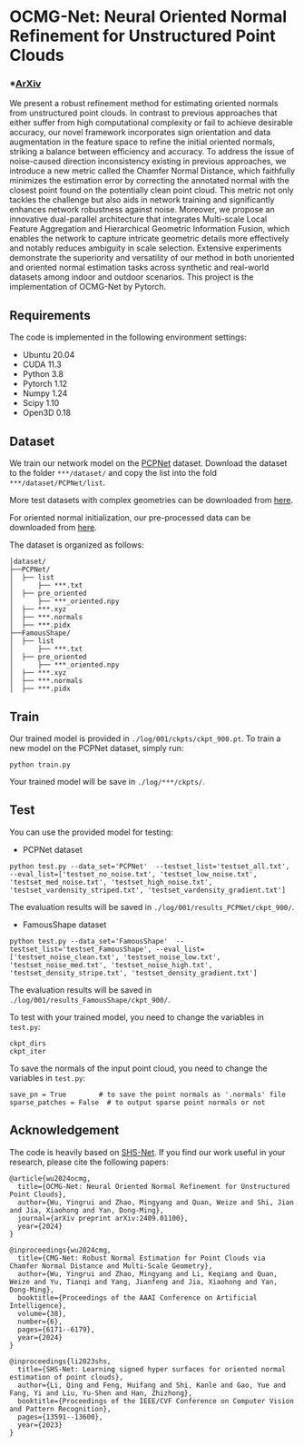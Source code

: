 # OCMG-Net: Neural Oriented Normal Refinement for Unstructured Point Clouds

### *[ArXiv](https://arxiv.org/abs/2409.01100) 

We present a robust refinement method for estimating oriented normals from unstructured point clouds. In contrast to previous approaches that either suffer from high computational complexity or fail to achieve desirable accuracy, our novel framework incorporates sign orientation and data augmentation in the feature space to refine the initial oriented normals, striking a balance between efficiency and accuracy. To address the issue of noise-caused direction inconsistency existing in previous approaches, we introduce a new metric called the Chamfer Normal Distance, which faithfully minimizes the estimation error by correcting the annotated normal with the closest point found on the potentially clean point cloud. This metric not only tackles the challenge but also aids in network training and significantly enhances network robustness against noise. Moreover, we propose an innovative dual-parallel architecture that integrates Multi-scale Local Feature Aggregation and Hierarchical Geometric Information Fusion, which enables the network to capture intricate geometric details more effectively and notably reduces ambiguity in scale selection. Extensive experiments demonstrate the superiority and versatility of our method in both unoriented and oriented normal estimation tasks across synthetic and real-world datasets among indoor and outdoor scenarios. This project is the implementation of OCMG-Net by Pytorch.

## Requirements
The code is implemented in the following environment settings:
- Ubuntu 20.04
- CUDA 11.3
- Python 3.8
- Pytorch 1.12
- Numpy 1.24
- Scipy 1.10
- Open3D 0.18

## Dataset
We train our network model on the [PCPNet](http://geometry.cs.ucl.ac.uk/projects/2018/pcpnet/pclouds.zip) dataset.
Download the dataset to the folder `***/dataset/` and copy the list into the fold `***/dataset/PCPNet/list`. 

More test datasets with complex geometries can be downloaded from [here](https://drive.google.com/drive/folders/1eNpDh5ivE7Ap1HkqCMbRZpVKMQB1TQ6H?usp=share_link).

For oriented normal initialization, our pre-processed data can be downloaded from [here](https://drive.google.com/drive/folders/1ZqyaSq1rUznPfjGiN0hpTWqvt5TCRRRg?usp=sharing).

The dataset is organized as follows:
```
│dataset/
├──PCPNet/
│  ├── list
│      ├── ***.txt
│  ├── pre_oriented
│      ├── ***_oriented.npy
│  ├── ***.xyz
│  ├── ***.normals
│  ├── ***.pidx
├──FamousShape/
│  ├── list
│      ├── ***.txt
│  ├── pre_oriented
│      ├── ***_oriented.npy
│  ├── ***.xyz
│  ├── ***.normals
│  ├── ***.pidx
```

## Train
Our trained model is provided in `./log/001/ckpts/ckpt_900.pt`.
To train a new model on the PCPNet dataset, simply run:
```
python train.py
```
Your trained model will be save in `./log/***/ckpts/`.

## Test
You can use the provided model for testing:
- PCPNet dataset
```
python test.py --data_set='PCPNet'  --testset_list='testset_all.txt', --eval_list=['testset_no_noise.txt', 'testset_low_noise.txt', 'testset_med_noise.txt', 'testset_high_noise.txt', 'testset_vardensity_striped.txt', 'testset_vardensity_gradient.txt']
```
The evaluation results will be saved in `./log/001/results_PCPNet/ckpt_900/`.
- FamousShape dataset
```
python test.py --data_set='FamousShape'  --testset_list='testset_FamousShape', --eval_list=['testset_noise_clean.txt', 'testset_noise_low.txt', 'testset_noise_med.txt', 'testset_noise_high.txt', 'testset_density_stripe.txt', 'testset_density_gradient.txt']
```
The evaluation results will be saved in `./log/001/results_FamousShape/ckpt_900/`.

To test with your trained model, you need to change the variables in `test.py`:
```
ckpt_dirs       
ckpt_iter
```
To save the normals of the input point cloud, you need to change the variables in `test.py`:
```
save_pn = True        # to save the point normals as '.normals' file
sparse_patches = False  # to output sparse point normals or not
```

## Acknowledgement
The code is heavily based on [SHS-Net](https://github.com/LeoQLi/SHS-Net).
If you find our work useful in your research, please cite the following papers:

```
@article{wu2024ocmg,
  title={OCMG-Net: Neural Oriented Normal Refinement for Unstructured Point Clouds},
  author={Wu, Yingrui and Zhao, Mingyang and Quan, Weize and Shi, Jian and Jia, Xiaohong and Yan, Dong-Ming},
  journal={arXiv preprint arXiv:2409.01100},
  year={2024}
}

@inproceedings{wu2024cmg,
  title={CMG-Net: Robust Normal Estimation for Point Clouds via Chamfer Normal Distance and Multi-Scale Geometry},
  author={Wu, Yingrui and Zhao, Mingyang and Li, Keqiang and Quan, Weize and Yu, Tianqi and Yang, Jianfeng and Jia, Xiaohong and Yan, Dong-Ming},
  booktitle={Proceedings of the AAAI Conference on Artificial Intelligence},
  volume={38},
  number={6},
  pages={6171--6179},
  year={2024}
}

@inproceedings{li2023shs,
  title={SHS-Net: Learning signed hyper surfaces for oriented normal estimation of point clouds},
  author={Li, Qing and Feng, Huifang and Shi, Kanle and Gao, Yue and Fang, Yi and Liu, Yu-Shen and Han, Zhizhong},
  booktitle={Proceedings of the IEEE/CVF Conference on Computer Vision and Pattern Recognition},
  pages={13591--13600},
  year={2023}
}
```

